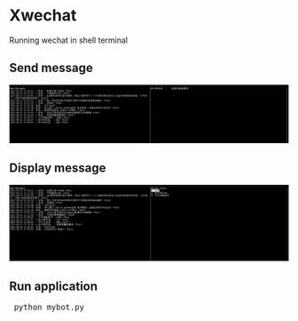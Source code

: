 # Xwechat
Running wechat in shell terminal

## Send message
![image](https://github.com/MrDreamerSang/Xwechat/blob/master/Xwechat1.PNG)

## Display message
![image](https://github.com/MrDreamerSang/Xwechat/blob/master/Xwechat2.PNG)


## Run application
<pre> python mybot.py </pre>
